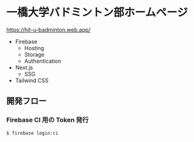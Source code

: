 # 一橋大学バドミントン部ホームページ

https://hit-u-badminton.web.app/

- Firebase
  - Hosting
  - Storage
  - Authentication
- Next.js
  - SSG
- Tailwind CSS

## 開発フロー

### Firebase CI 用の Token 発行

```sh
$ firebase login:ci
```

